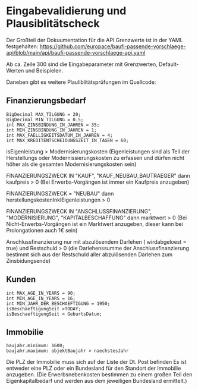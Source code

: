 # Eingabevalidierung und Plausiblitätscheck

Der Großteil der Dokuumentation für die API Grenzwerte ist in der YAML festgehalten:
https://github.com/europace/baufi-passende-vorschlaege-api/blob/main/api/baufi-passende-vorschlaege-api.yaml

Ab ca. Zeile 300 sind die Eingabeparameter mit Grenzwerten, Default-Werten und Beispielen.

Daneben gibt es weitere Plauliblitätsprüfungen im Quellcode:

## Finanzierungsbedarf
```
BigDecimal MAX_TILGUNG = 20;
BigDecimal MIN_TILGUNG = 0.5;
int MAX_ZINSBINDUNG_IN_JAHREN = 35;
int MIN_ZINSBINDUNG_IN_JAHREN = 1;
int MAX_FAELLIGKEITSDATUM_IN_JAHREN = 4;
int MAX_KREDITENTSCHEIDUNGSZEIT_IN_TAGEN = 60;
```
isEigenleistung > Modernisierungskosten 
(Eigenleistungen sind als Teil der Herstellungs oder Modernissierungskosten zu erfassen  und dürfen nicht höher als die gesamten Modernisierungskosten sein)

FINANZIERUNGSZWECK IN "KAUF", "KAUF_NEUBAU_BAUTRAEGER" dann kaufpreis > 0
(Bei Erwerbs-Vorgängen ist immer ein Kaufpreis anzugeben)

FINANZIERUNGSZWECK = "NEUBAU" dann herstellungskostenInklEigenleistungen > 0

FINANZIERUNGSZWECK IN "ANSCHLUSSFINANZIERUNG", "MODERNISIERUNG", "KAPITALBESCHAFFUNG" dann marktwert > 0 
(Bei Nicht-Erwerbs-Vorgängen ist ein Marktwert anzugeben, dieser kann bei Prolongationen auch 1€ sein)

Anschlussfinanzierung nur mit abzulösendem Darlehen ( wirdabgeloest = true) und Restschuld > 0
(die Darlehenssumme der Anschlussfinanzierung bestimmt sich aus der Restschuld aller abzulösenden Darlehen zum Zinsbidungsende)

## Kunden
```
int MAX_AGE_IN_YEARS = 90;
int MIN_AGE_IN_YEARS = 16;
int MIN_JAHR_DER_BESCHAEFTIGUNG = 1950;
isBeschaeftigungSeit >TODAY;
isBeschaeftigungSeit < GeburtsDatum;
```

## Immobilie
```
baujahr.minimum: 1600;
baujahr.maximum: objektBaujahr > naechstesJahr
```
Die PLZ der Immobilie muss sich auf der Liste der Dt. Post befinden
Es ist entweder eine PLZ oder ein Bundesland für den Standort der Immobilie anzugeben.
(Die Erwerbsnebenkosten bestimmen zu einem großen Teil den Eigenkapitalbedarf und werden aus dem jeweiligen Bundesland ermittelt.)
